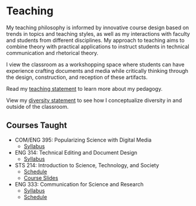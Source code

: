 # Teaching

My teaching philosophy is informed by innovative course design based on trends in topics and teaching styles, as well as my interactions with faculty and students from different disciplines. My approach to teaching aims to combine theory with practical applications to instruct students in technical communication and rhetorical theory.

I view the classroom as a workshopping space where students can have experience crafting documents and media while critically thinking through the design, construction, and reception of these artifacts.

Read my [teaching statement](https://www.dropbox.com/s/6q2xlqudop8upci/Laura%20Roberts_Teaching%20Philosophy.pdf?dl=0) to learn more about my pedagogy.

View my [diversity statement](https://www.dropbox.com/s/aenc7wwtointhp7/Laura%20Roberts_Diversity%20Statement.pdf?dl=0) to see how I conceptualize diversity in and outside of the classroom.

## Courses Taught
* COM/ENG 395: Popularizing Science with Digital Media
  * [Syllabus](https://www.dropbox.com/s/0xipra1zldkzha3/Syllabus%20395%20-%20Spring%2019.pdf?dl=0)
* ENG 314: Technical Editing and Document Design
  * [Syllabus](https://www.dropbox.com/s/3ln7hfpre42cbvh/English%20314_Spring%2019.pdf?dl=0) 
* STS 214: Introduction to Science, Technology, and Society
  * [Schedule](https://www.dropbox.com/s/n08a1l6o1cv5iri/STS214%20Course%20Schedule.pdf?dl=0)
  * [Course Slides](https://drive.google.com/drive/folders/0B7igqErxEEbWWHhubUtqMFpIR3c?usp=sharing)
* ENG 333: Communication for Science and Research
  * [Syllabus](https://www.dropbox.com/s/vzz9lzdmkarfflg/English%20333%20Syllabus.pdf?dl=0) 
  * [Schedule](https://www.dropbox.com/s/p0cylgm22fdsec1/ENG%20333%20Sum%202%20Schedule.pdf?dl=0)
